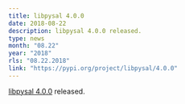 ```yaml
---
title: libpysal 4.0.0
date: 2018-08-22
description: libpysal 4.0.0 released.
type: news
month: "08.22"
year: "2018"
rls: "08.22.2018"
link: "https://pypi.org/project/libpysal/4.0.0"
---
```


<a href="https://pypi.org/project/libpysal/4.0.0">libpysal 4.0.0</a> released.
